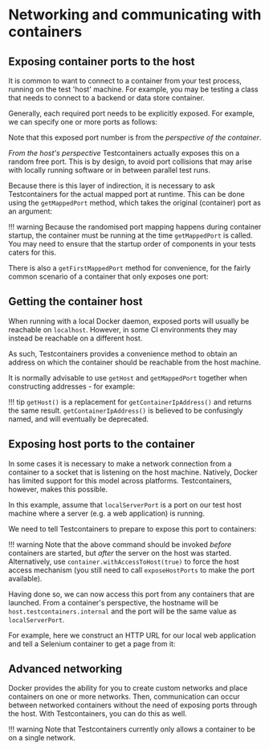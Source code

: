 # Networking and communicating with containers

## Exposing container ports to the host

It is common to want to connect to a container from your test process, running on the test 'host' machine.
For example, you may be testing a class that needs to connect to a backend or data store container.

Generally, each required port needs to be explicitly exposed. For example, we can specify one or more ports as follows:

[//]: # (<!--codeinclude-->)
[//]: # ([Exposing ports]&#40;../examples/junit4/generic/src/test/java/generic/MultiplePortsExposedTest.java&#41; inside_block:rule)
[//]: # (<!--/codeinclude-->)

Note that this exposed port number is from the *perspective of the container*. 

*From the host's perspective* Testcontainers actually exposes this on a random free port.
This is by design, to avoid port collisions that may arise with locally running software or in between parallel test runs.

Because there is this layer of indirection, it is necessary to ask Testcontainers for the actual mapped port at runtime.
This can be done using the `getMappedPort` method, which takes the original (container) port as an argument:

[//]: # (<!--codeinclude-->)
[//]: # ([Retrieving actual ports at runtime]&#40;../examples/junit4/generic/src/test/java/generic/MultiplePortsExposedTest.java&#41; inside_block:fetchPortsByNumber)
[//]: # (<!--/codeinclude-->)

!!! warning
    Because the randomised port mapping happens during container startup, the container must be running at the time `getMappedPort` is called. 
    You may need to ensure that the startup order of components in your tests caters for this.

There is also a `getFirstMappedPort` method for convenience, for the fairly common scenario of a container that only exposes one port:

[//]: # (<!--codeinclude-->)
[//]: # ([Retrieving the first mapped port]&#40;../examples/junit4/generic/src/test/java/generic/MultiplePortsExposedTest.java&#41; inside_block:fetchFirstMappedPort)
[//]: # (<!--/codeinclude-->)

## Getting the container host

When running with a local Docker daemon, exposed ports will usually be reachable on `localhost`.
However, in some CI environments they may instead be reachable on a different host.

As such, Testcontainers provides a convenience method to obtain an address on which the container should be reachable from the host machine.

[//]: # (<!--codeinclude-->)
[//]: # ([Getting the container host]&#40;../examples/junit4/generic/src/test/java/generic/MultiplePortsExposedTest.java&#41; inside_block:getHostOnly)
[//]: # (<!--/codeinclude-->)

It is normally advisable to use `getHost` and `getMappedPort` together when constructing addresses - for example:

[//]: # (<!--codeinclude-->)
[//]: # ([Getting the container host and mapped port]&#40;../examples/junit4/generic/src/test/java/generic/MultiplePortsExposedTest.java&#41; inside_block:getHostAndMappedPort)
[//]: # (<!--/codeinclude-->)

!!! tip
    `getHost()` is a replacement for `getContainerIpAddress()` and returns the same result.
    `getContainerIpAddress()` is believed to be confusingly named, and will eventually be deprecated.

## Exposing host ports to the container

In some cases it is necessary to make a network connection from a container to a socket that is listening on the host machine.
Natively, Docker has limited support for this model across platforms.
Testcontainers, however, makes this possible.

In this example, assume that `localServerPort` is a port on our test host machine where a server (e.g. a web application) is running.

We need to tell Testcontainers to prepare to expose this port to containers:

[//]: # (<!--codeinclude-->)
[//]: # ([Exposing the host port]&#40;../examples/junit4/generic/src/test/java/generic/HostPortExposedTest.java&#41; inside_block:exposePort)
[//]: # (<!--/codeinclude-->)

!!! warning
    Note that the above command should be invoked _before_ containers are started, but _after_ the server on the host was started.  
    Alternatively, use `container.withAccessToHost(true)` to force the host access mechanism (you still need to call `exposeHostPorts` to make the port available).
    
Having done so, we can now access this port from any containers that are launched.
From a container's perspective, the hostname will be `host.testcontainers.internal` and the port will be the same value as `localServerPort`.

For example, here we construct an HTTP URL for our local web application and tell a Selenium container to get a page from it:

[//]: # (<!--codeinclude-->)
[//]: # ([Accessing the exposed host port from a container]&#40;../examples/junit4/generic/src/test/java/generic/HostPortExposedTest.java&#41; inside_block:useHostExposedPort)
[//]: # (<!--/codeinclude-->)


## Advanced networking

Docker provides the ability for you to create custom networks and place containers on one or more networks. Then, communication can occur between networked containers without the need of exposing ports through the host. With Testcontainers, you can do this as well. 

!!! warning
    Note that Testcontainers currently only allows a container to be on a single network.

[//]: # (<!--codeinclude-->)
[//]: # ([Creating custom networks]&#40;../../core/src/test/java/org/testcontainers/containers/NetworkTest.java&#41; inside_block:useCustomNetwork)
[//]: # (<!--/codeinclude-->)
